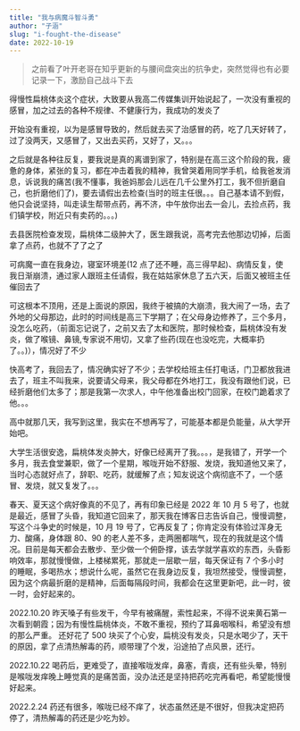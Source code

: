 ```yaml
---
title: "我与病魔斗智斗勇"
author: "子涵"
slug: "i-fought-the-disease"
date: 2022-10-19
---
```


> 之前看了叶开老哥在知乎更新的与腰间盘突出的抗争史，突然觉得也有必要记录一下，激励自己战斗下去

得慢性扁桃体炎这个症状，大致要从我高二传媒集训开始说起了，一次没有重视的感冒，加之过去的各种不规律、不健康行为，我成功的发炎了

开始没有重视，以为是感冒导致的，然后就去买了治感冒的药，吃了几天好转了，过了没两天，又感冒了，又出去买药，又好了，又。。。

之后就是各种往反复，要我说是真的离谱到家了，特别是在高三这个阶段的我，疲惫的身体，紧张的复习，都在冲击着我的精神，我曾哭着用同学手机，给我爸发消息，诉说我的痛苦(我不懂事，我爸妈那会儿远在几千公里外打工，我不但折磨自己，也折磨他们了)，要去请假出去检查(当时的班主任很。。。自己基本请不到假，他只会说坚持，叫走读生帮带点药，再不济，中午放你出去一会儿，去捡点药，我们镇学校，附近只有卖药的。。。)

去县医院检查发现，扁桃体二级肿大了，医生跟我说，高考完去他那边切掉，后面拿了点药，也就不了了之了

可病魔一直在我身边，寝室环境差(12 点了还不睡，高三得早起)、病情反复，使我日渐崩溃，通过家人跟班主任请假，我在姑姑家休息了五六天，后面又被班主任催回去了

可这根本不顶用，还是上面说的原因，我终于被搞的大崩溃，我大闹了一场，去了外地的父母那边，此时的时间线是高三下学期了；在父母身边修养了，三个多月，没怎么吃药，（前面忘记说了，之前又去了太和医院，那时候检查，扁桃体没有发炎，做了喉镜、鼻镜,专家说不用切，又拿了些药(现在也没吃完，大概率扔了。。)），情况好了不少

快高考了，我回去了，情况确实好了不少；去学校给班主任打电话，门卫都放我进去了，班主不叫我来，说要请父母来，我父母都在外地打工，我没有跟他们说，已经折磨他们太多了；那是我第一次求人，中午他准备出校门回家，在校门跪着求了他。。。

高中就那几天，我写到这里，我实在不想再写了，可能基本都是负能量，从大学开始吧。

大学生活很安逸，扁桃体发炎肿大，好像已经离开了我。。。，是我错了，开学一个多月，我去食堂兼职，做了一个星期，喉咙开始不舒服、发烧，我知道他又来了，当时心态就好点了，辞职、吃药，就缓解了点；知友说这个病彻底不了，一个感冒、发烧，就又复发了。。。

春天、夏天这个病好像真的不见了，再有印象已经是 2022 年 10 月 5 号了，也就是最近，感冒了头昏，我知道它回来了，那天我在博客日志告诉自己，慢慢调整，写这个斗争史的时候是，10 月 19 号了，它再反复了；你肯定没有体验过浑身无力、酸痛，身体跟 80、90 的老人差不多，走两圈都喘气，现在的我就是这个情况。目前是每天都会去散步、至少做一个俯卧撑，该去学就学喜欢的东西，头昏影响效率，那就慢慢做，上楼梯累死，那就走一层歇一层，每天保证有 7 个多小时的睡眠，多喝热水；想说什么呢，虽然它在我身边反复，我坦然接受，慢慢调整，因为这个病最折磨的是精神，后面每隔段时间，我都会在这里更新吧，此一时，彼一时，会好起来的。

2022.10.20
昨天嗓子有些发干，今早有被痛醒，索性起来，不得不说来黄石第一次看到朝霞；因为有慢性扁桃体炎，不敢不重视，预约了耳鼻咽喉科，希望没有想的那么严重。
还好花了 500 块买了个心安，扁桃没有发炎，只是水喝少了，天干的原因，拿了点清热解毒的药，顺带理了个发，沿途拍了点风景，还行。

2022.10.22
喝药后，更难受了，直接喉咙发痒，鼻塞，青痰，还有些头晕，特别是喉咙发痒晚上睡觉真的是痛苦面，没办法还是坚持把药吃完再看吧，希望能慢慢好起来。

2022.2.24
药还有很多，喉咙已经不痒了，状态虽然还是不很好，但我决定把药停了，清热解毒的药还是少吃为妙。

